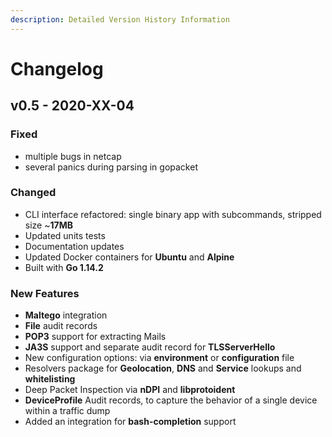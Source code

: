 ```yaml
---
description: Detailed Version History Information
---
```


# Changelog

## v0.5 - 2020-XX-04

### Fixed

* multiple bugs in netcap
* several panics during parsing in gopacket 

### Changed

* CLI interface refactored: single binary app with subcommands, stripped size ~**17MB**
* Updated units tests
* Documentation updates
* Updated Docker containers for **Ubuntu** and **Alpine**
* Built with **Go 1.14.2**

### New Features

* **Maltego** integration
* **File** audit records
* **POP3** support for extracting Mails
* **JA3S** support and separate audit record for **TLSServerHello**
* New configuration options: via **environment** or **configuration** file
* Resolvers package for **Geolocation**, **DNS** and **Service** lookups and **whitelisting**
* Deep Packet Inspection via **nDPI** and **libprotoident**
* **DeviceProfile** Audit records, to capture the behavior of a single device within a traffic dump
* Added an integration for **bash-completion** support


